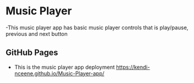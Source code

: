 # Music Player
-This music player app has basic music player controls that is play/pause, previous and next button

## GitHub Pages
- This is the music player app deployment
https://kendi-nceene.github.io/Music-Player-app/
